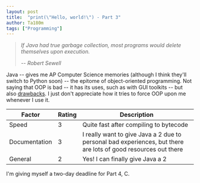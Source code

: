 ```yaml
---
layout: post
title:  "print(\"Hello, world!\") - Part 3"
author: Ta180m
tags: ["Programming"]
---
```


> *If Java had true garbage collection, most programs would delete themselves upon execution.*
>
> *-- Robert Sewell*


Java -- gives me AP Computer Science memories (although I think they'll switch to Python soon) -- the epitome of object-oriented programming. Not saying that OOP is bad -- it has its uses, such as with GUI toolkits -- but also [drawbacks](https://www.quora.com/Why-did-Dijkstra-say-that-%E2%80%9CObject-oriented-programming-is-an-exceptionally-bad-idea-which-could-only-have-originated-in-California-%E2%80%9D?share=1). I just don't appreciate how it tries to force OOP upon me whenever I use it.

<script src="https://emgithub.com/embed.js?target=https%3A%2F%2Fgithub.com%2FTa180m%2Fprint-Hello-World-%2Fblob%2Fmaster%2Ftest.java&style=hybrid&showBorder=on&showLineNumbers=on&showFileMeta=on"></script>

| Factor | Rating | Description |
| --- | --- | --- |
| Speed | 3 | Quite fast after compiling to bytecode |
| Documentation | 3 | I really want to give Java a 2 due to personal bad experiences, but there are lots of good resources out there |
| General | 2 | Yes! I can finally give Java a 2 |


I'm giving myself a two-day deadline for Part 4, C.
